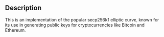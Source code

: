 ## Description
This is an implementation of the popular secp256k1 elliptic curve, known for its use in generating public keys for cryptocurrencies like Bitcoin and Ethereum.
